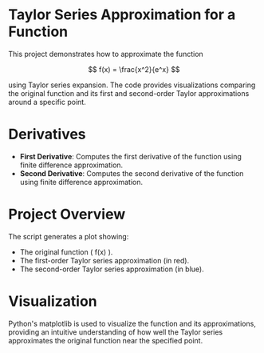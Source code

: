 # Taylor Series Approximation for a Function

This project demonstrates how to approximate the function 

$$
f(x) = \frac{x^2}{e^x} 
$$ 

using Taylor series expansion. The code provides visualizations comparing the original function and its first and second-order Taylor approximations around a specific point.

# Derivatives
- **First Derivative**: Computes the first derivative of the function using finite difference approximation.
- **Second Derivative**: Computes the second derivative of the function using finite difference approximation.

# Project Overview
The script generates a plot showing:
- The original function \( f(x) \).
- The first-order Taylor series approximation (in red).
- The second-order Taylor series approximation (in blue).

# Visualization
Python's matplotlib is used to visualize the function and its approximations, providing an intuitive understanding of how well the Taylor series approximates the original function near the specified point.

